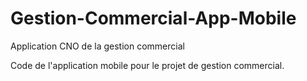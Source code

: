 # Gestion-Commercial-App-Mobile

Application CNO de la gestion commercial

Code de l'application mobile pour le projet de gestion commercial.
